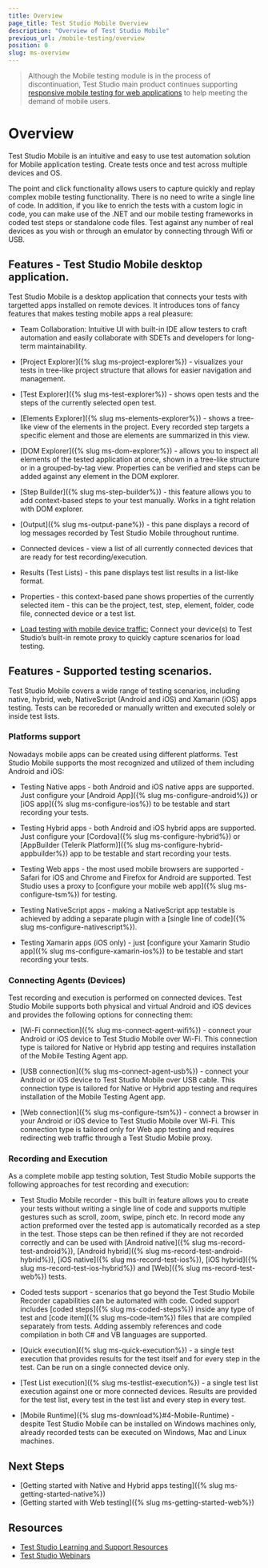 ```yaml
---
title: Overview
page_title: Test Studio Mobile Overview
description: "Overview of Test Studio Mobile"
previous_url: /mobile-testing/overview
position: 0
slug: ms-overview
---
```


> Although the Mobile testing module is in the process of discontinuation, Test Studio main product continues supporting <a href="https://www.telerik.com/teststudio/automated-website-responsive-testing" target="_blank">responsive mobile testing for web applications</a> to help meeting the demand of mobile users.

# Overview

Test Studio Mobile is an intuitive and easy to use test automation solution for Mobile application testing. Create tests once and test across multiple devices and OS.

The point and click functionality allows users to capture quickly and replay complex mobile testing functionality.  There is no need to write a single line of code.  In addition, if you like to enrich the tests with a custom logic in code, you can make use of the .NET and our mobile testing frameworks in coded test steps or standalone code files. Test against any number of real devices as you wish or through an emulator by connecting through Wifi or USB.

## Features - Test Studio Mobile desktop application.

Test Studio Mobile is a desktop application that connects your tests with targetted apps installed on remote devices. It introduces tons of fancy features that makes testing mobile apps a real pleasure: 

*	Team Collaboration: Intuitive UI with built-in IDE allow testers to craft automation and easily collaborate with SDETs and developers for long-term maintainability.

*	[Project Explorer]({% slug ms-project-explorer%}) - visualizes your tests in tree-like project structure that allows for easier navigation and management. 

*	[Test Explorer]({% slug ms-test-explorer%}) - shows open tests and the steps of the currently selected open test.

*	[Elements Explorer]({% slug ms-elements-explorer%}) - shows a tree-like view of the elements in the project. Every recorded step targets a specific element and those are elements are summarized in this view.

*	[DOM Explorer]({% slug ms-dom-explorer%}) - allows you to inspect all elements of the tested application at once, shown in a tree-like structure or in a grouped-by-tag view. Properties can be verified and steps can be added against any element in the DOM explorer.

*	[Step Builder]({% slug ms-step-builder%}) - this feature allows you to add context-based steps to your test manually. Works in a tight relation with DOM explorer.

*	[Output]({% slug ms-output-pane%}) - this pane displays a record of log messages recorded by Test Studio Mobile throughout runtime. 

*	Connected devices - view a list of all currently connected devices that are ready for test recording/execution. 

*	Results (Test Lists) - this pane displays test list results in a list-like format. 

*	Properties - this context-based pane shows properties of the currently selected item - this can be the project, test, step, element, folder, code file, connected device or a test list.

*	<a href="/features/testing-types/load-testing/configure-remote-device" target="_blank">Load testing with mobile device traffic:</a> Connect your device(s) to Test Studio’s built-in remote proxy to quickly capture scenarios for load testing.

## Features - Supported testing scenarios.

Test Studio Mobile covers a wide range of testing scenarios, including native, hybrid, web, NativeScript (Android and iOS) and Xamarin (iOS) apps testing. Tests can be recoreded or manually written and executed solely or inside test lists. 

### Platforms support

Nowadays mobile apps can be created using different platforms. Test Studio Mobile supports the most recognized and utilized of them including Android and iOS:

*	Testing Native apps - both Android and iOS native apps are supported. Just configure your [Android App]({% slug ms-configure-android%}) or [iOS app]({% slug ms-configure-ios%}) to be testable and start recording your tests.

*	Testing Hybrid apps - both Android and iOS hybrid apps are supported. Just configure your [Cordova]({% slug ms-configure-hybrid%}) or [AppBuilder (Telerik Platform)]({% slug ms-configure-hybrid-appbuilder%}) app to be testable and start recording your tests.

*	Testing Web apps - the most used mobile browsers are supported - Safari for iOS and Chrome and Firefox for Android are supported. Test Studio uses a proxy to [configure your mobile web app]({% slug ms-configure-tsm%}) for testing.

*	Testing NativeScript apps - making a NativeScript app testable is achieved by adding a separate plugin with a [single line of code]({% slug ms-configure-nativescript%}).

*	Testing Xamarin apps (iOS only) - just [configure your Xamarin Studio app]({% slug ms-configure-xamarin-ios%}) to be testable and start recording your tests.

### Connecting Agents (Devices)

Test recording and execution is performed on connected devices. Test Studio Mobile supports both physical and virtual Android and iOS devices and provides the following options for connecting them:

*	[Wi-Fi connection]({% slug ms-connect-agent-wifi%}) - connect your Android or iOS device to Test Studio Mobile over Wi-Fi. This connection type is tailored for Native or Hybrid app testing and requires installation of the Mobile Testing Agent app. 

*	[USB connection]({% slug ms-connect-agent-usb%}) - connect your Android or iOS device to Test Studio Mobile over USB cable. This connection type is tailored for Native or Hybrid app testing and requires installation of the Mobile Testing Agent app. 

*	[Web connection]({% slug ms-configure-tsm%}) - connect a browser in your Android or iOS device to Test Studio Mobile over Wi-Fi. This connection type is tailored only for Web app testing and requires redirecting web traffic through a Test Studio Mobile proxy.

### Recording and Execution

As a complete mobile app testing solution, Test Studio Mobile supports the following approaches for test recording and execution:

*	Test Studio Mobile recorder - this built in feature allows you to create your tests without writing a single line of code and supports multiple gestures such as scroll, zoom, swipe, pinch etc. In record mode any action preformed over the tested app is automatically recorded as a step in the test. Those steps can be then refined if they are not recorded correctly and can be used with [Android native]({% slug ms-record-test-android%}), [Android hybrid]({% slug ms-record-test-android-hybrid%}), [iOS native]({% slug ms-record-test-ios%}), [iOS hybrid]({% slug ms-record-test-ios-hybrid%}) and [Web]({% slug ms-record-test-web%}) tests.

*	Coded tests support - scenarios that go beyond the Test Studio Mobile Recorder capabilities can be automated with code. Coded support includes [coded steps]({% slug ms-coded-steps%}) inside any type of test and [code item]({% slug ms-code-item%}) files that are compiled separately from tests. Adding assembly references and code compilation in both C# and VB languages are supported. 

*	[Quick execution]({% slug ms-quick-execution%}) - a single test execution that provides results for the test itself and for every step in the test. Can be run on a single connected device only.

*	[Test List execution]({% slug ms-testlist-execution%}) - a single test list execution against one or more connected devices. Results are provided for the test list, every test in the test list and every step in every test.

*	[Mobile Runtime]({% slug ms-download%}#4-Mobile-Runtime) - despite Test Studio Mobile can be installed on Windows machines only, already recorded tests can be executed on Windows, Mac and Linux machines. 

## Next Steps

+ [Getting started with Native and Hybrid apps testing]({% slug ms-getting-started-native%})
+ [Getting started with Web testing]({% slug ms-getting-started-web%})

## Resources

<ul>
	<li>
		<a href="http://www.telerik.com/support/teststudio" target="_blank">Test Studio Learning and Support Resources</a>
	</li>
	<li>
		<a href="http://www.telerik.com/webinars/teststudio" target="_blank">Test Studio Webinars</a>
	</li>
</ul>